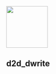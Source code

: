 <img src="https://github.com/user-attachments/assets/572e4bbc-7907-4821-8315-45324dc8dfb7" width=110px></img>

## d2d_dwrite
